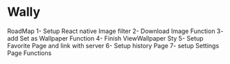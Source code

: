 # Wally


RoadMap
1- Setup React native Image filter
2- Download Image Function
3- add Set as Wallpaper Function
4- Finish ViewWallpaper Sty
5- Setup Favorite Page and link with server
6- Setup history Page
7- setup Settings Page Functions
